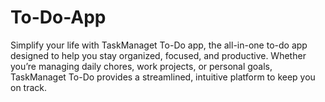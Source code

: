 # To-Do-App
Simplify your life with TaskManaget To-Do app, the all-in-one to-do app designed to help you stay organized, focused, and productive. Whether you’re managing daily chores, work projects, or personal goals, TaskManaget To-Do provides a streamlined, intuitive platform to keep you on track.
